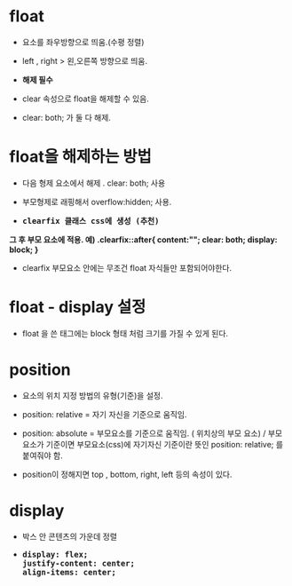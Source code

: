 # float

- 요소를 좌우방향으로 띄움.(수평 정렬)

- left , right > 왼,오른쪽 방향으로 띄움.

- <strong>해제 필수</strong>

- clear 속성으로 float을 해제할 수 있음.

- clear: both; 가 둘 다 해제.

# float을 해제하는 방법

- 다음 형제 요소에서 해제 . clear: both; 사용

- 부모형제로 래핑해서 overflow:hidden; 사용. 

- <pre><strong>clearfix 클래스 css에 생성 (추천)
그 후 부모 요소에 적용.
예) .clearfix::after{
               content:"";
               clear: both;
               display: block; }</strong></pre>

- clearfix 부모요소 안에는 무조건 float 자식들만 포함되어야한다.

# float - display 설정

- float 을 쓴 태그에는 block 형태 처럼 크기를 가질 수 있게 된다.

# position

- 요소의 위치 지정 방법의 유형(기준)을 설정.

- position: relative = 자기 자신을 기준으로 움직임.

- position: absolute = 부모요소를 기준으로 움직임. ( 위치상의 부모 요소) / 부모 요소가 기준이면  부모요소(css)에 자기자신 기준이란 뜻인 position: relative; 를 붙여줘야 함.

- position이 정해지면 top , bottom, right, left 등의 속성이 있다.


# display

- 박스 안 콘텐츠의 가운데 정렬
- <pre><strong>display: flex;
  justify-content: center;
  align-items: center;</strong></pre>